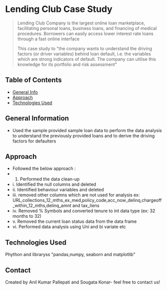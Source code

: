 # Lending Club Case Study 
> Lending Club Company is the largest online loan marketplace, facilitating personal loans, business loans, and financing of medical procedures. Borrowers can easily access lower interest rate loans through a fast online interface
> 
> This case study to "the company wants to understand the driving factors (or driver variables) behind loan default, i.e. the variables which are strong indicators of default. The company can utilise this knowledge for its portfolio and risk assessment"


## Table of Contents
* [General Info](#general-information)
* [Approach](#conclusions)
* [Technologies Used](#technologies-used)

## General Information
- Used the sample provided sample loan data to perform the data analysis to understand the previously provided loans and to derive the driving factors for defaulters


## Approach
- Followed the below approach :
- 1. Performed the data clean-up 
-   i. Identified the null columns and deleted
-   ii. Identified behaviour variables and deleted 
-   iii. removed other columns which are not used for analysis ex: URL,collections_12_mths_ex_med,policy_code,acc_now_delinq,chargeoff_within_12_mths,delinq_amnt and tax_liens
-   iv. Removed % Symbols  and converted tenure to int data type (ex: 32 months to 32)
-   v. Removed the current loan status data from the data frame 
-   vi. Performed data analysis using Uni and bi variate  etc


## Technologies Used
Phython and libraryss "pandas,numpy, seaborn and matplotlib"


## Contact
Created by Anil Kumar Pallepati and Sougata Konar- feel free to contact us!


<!-- Optional -->
<!-- ## License -->
<!-- This project is open source and available under the [... License](). -->

<!-- You don't have to include all sections - just the one's relevant to your project -->
